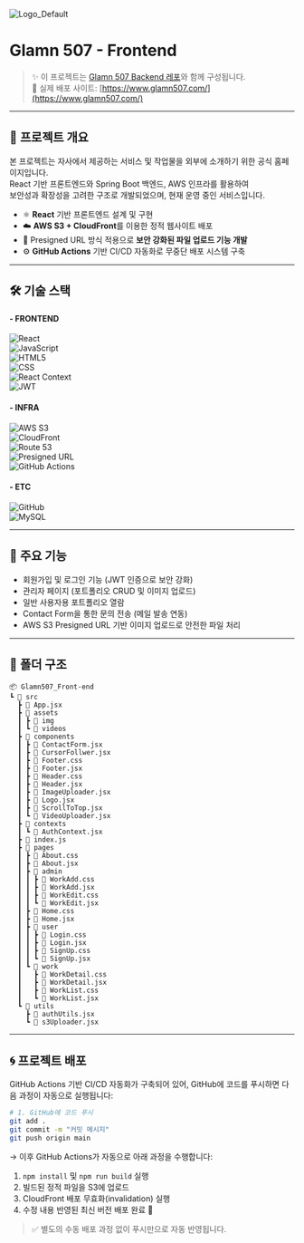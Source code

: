 ![Logo_Default](https://github.com/user-attachments/assets/ae1a168a-f023-4b4a-a1d5-f2ebad3ff55d)
# Glamn 507 - Frontend

> ✨ 이 프로젝트는 [Glamn 507 Backend 레포](https://github.com/spkoreaa/Glamn507_Back-end)와 함께 구성됩니다.  
> 🔗 실제 배포 사이트: [https://www.glamn507.com/](https://www.glamn507.com/)
---

## 📌 프로젝트 개요
본 프로젝트는 자사에서 제공하는 서비스 및 작업물을 외부에 소개하기 위한 공식 홈페이지입니다.  
React 기반 프론트엔드와 Spring Boot 백엔드, AWS 인프라를 활용하여  
보안성과 확장성을 고려한 구조로 개발되었으며, 현재 운영 중인 서비스입니다.

- ⚛️ **React** 기반 프론트엔드 설계 및 구현  
- ☁️ **AWS S3 + CloudFront**를 이용한 정적 웹사이트 배포  
- 🔐 Presigned URL 방식 적용으로 **보안 강화된 파일 업로드 기능 개발**  
- ⚙️ **GitHub Actions** 기반 CI/CD 자동화로 무중단 배포 시스템 구축

---

## 🛠️ 기술 스택

#### - FRONTEND
![React](https://img.shields.io/badge/React-%2320232a.svg?style=for-the-badge&logo=react&logoColor=%2361DAFB)  
![JavaScript](https://img.shields.io/badge/JavaScript-%23F7DF1E.svg?style=for-the-badge&logo=javascript&logoColor=black)  
![HTML5](https://img.shields.io/badge/html5-%23E34F26.svg?style=for-the-badge&logo=html5&logoColor=white)  
![CSS](https://img.shields.io/badge/css3-%231572B6.svg?style=for-the-badge&logo=css3&logoColor=white)  
![React Context](https://img.shields.io/badge/React_Context-%23007ACC.svg?style=for-the-badge&logo=react&logoColor=white)  
![JWT](https://img.shields.io/badge/JWT-000000.svg?style=for-the-badge&logo=jwt&logoColor=white)  

#### - INFRA
![AWS S3](https://img.shields.io/badge/AWS%20S3-569A31.svg?style=for-the-badge&logo=amazonaws&logoColor=white)  
![CloudFront](https://img.shields.io/badge/CloudFront-232F3E.svg?style=for-the-badge&logo=amazonaws&logoColor=white)  
![Route 53](https://img.shields.io/badge/Route%2053-232F3E.svg?style=for-the-badge&logo=amazonaws&logoColor=white)  
![Presigned URL](https://img.shields.io/badge/Presigned%20URL-0A0A0A.svg?style=for-the-badge&logo=aws)  
![GitHub Actions](https://img.shields.io/badge/GitHub_Actions-2088FF.svg?style=for-the-badge&logo=githubactions&logoColor=white)  

#### - ETC
![GitHub](https://img.shields.io/badge/GitHub-181717.svg?style=for-the-badge&logo=github&logoColor=white)  
![MySQL](https://img.shields.io/badge/MySQL-4479A1.svg?style=for-the-badge&logo=mysql&logoColor=white)  

---

## 🚀 주요 기능

- 회원가입 및 로그인 기능 (JWT 인증으로 보안 강화)
- 관리자 페이지 (포트폴리오 CRUD 및 이미지 업로드)
- 일반 사용자용 포트폴리오 열람
- Contact Form을 통한 문의 전송 (메일 발송 연동)
- AWS S3 Presigned URL 기반 이미지 업로드로 안전한 파일 처리
---

## 📂 폴더 구조


```
📦 Glamn507_Front-end
┗ 📂 src
  ┣ 📜 App.jsx
  ┣ 📂 assets
  ┃ ┣ 📂 img
  ┃ ┗ 📂 videos
  ┣ 📂 components
  ┃ ┣ 📜 ContactForm.jsx
  ┃ ┣ 📜 CursorFollwer.jsx
  ┃ ┣ 📜 Footer.css
  ┃ ┣ 📜 Footer.jsx
  ┃ ┣ 📜 Header.css
  ┃ ┣ 📜 Header.jsx
  ┃ ┣ 📜 ImageUploader.jsx
  ┃ ┣ 📜 Logo.jsx
  ┃ ┣ 📜 ScrollToTop.jsx
  ┃ ┗ 📜 VideoUploader.jsx
  ┣ 📂 contexts
  ┃ ┗ 📜 AuthContext.jsx
  ┣ 📜 index.js
  ┣ 📂 pages
  ┃ ┣ 📜 About.css
  ┃ ┣ 📜 About.jsx
  ┃ ┣ 📂 admin
  ┃ ┃ ┣ 📜 WorkAdd.css
  ┃ ┃ ┣ 📜 WorkAdd.jsx
  ┃ ┃ ┣ 📜 WorkEdit.css
  ┃ ┃ ┗ 📜 WorkEdit.jsx
  ┃ ┣ 📜 Home.css
  ┃ ┣ 📜 Home.jsx
  ┃ ┣ 📂 user
  ┃ ┃ ┣ 📜 Login.css
  ┃ ┃ ┣ 📜 Login.jsx
  ┃ ┃ ┣ 📜 SignUp.css
  ┃ ┃ ┗ 📜 SignUp.jsx
  ┃ ┗ 📂 work
  ┃   ┣ 📜 WorkDetail.css
  ┃   ┣ 📜 WorkDetail.jsx
  ┃   ┣ 📜 WorkList.css
  ┃   ┗ 📜 WorkList.jsx
  ┗ 📂 utils
    ┣ 📜 authUtils.jsx
    ┗ 📜 s3Uploader.jsx
```
---
## 🌀 프로젝트 배포

GitHub Actions 기반 CI/CD 자동화가 구축되어 있어, GitHub에 코드를 푸시하면 다음 과정이 자동으로 실행됩니다:

```bash
# 1. GitHub에 코드 푸시
git add .
git commit -m "커밋 메시지"
git push origin main
```

→ 이후 GitHub Actions가 자동으로 아래 과정을 수행합니다:

1. `npm install` 및 `npm run build` 실행
2. 빌드된 정적 파일을 S3에 업로드
3. CloudFront 배포 무효화(invalidation) 실행
4. 수정 내용 반영된 최신 버전 배포 완료 🎉

> ✅ 별도의 수동 배포 과정 없이 푸시만으로 자동 반영됩니다.

